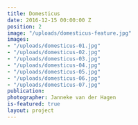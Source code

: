 ```yaml
---
title: Domesticus
date: 2016-12-15 00:00:00 Z
position: 2
image: "/uploads/domesticus-feature.jpg"
images:
- "/uploads/domesticus-01.jpg"
- "/uploads/domesticus-02.jpg"
- "/uploads/domesticus-03.jpg"
- "/uploads/domesticus-04.jpg"
- "/uploads/domesticus-05.jpg"
- "/uploads/domesticus-06.jpg"
- "/uploads/domesticus-07.jpg"
publication: 
photographer: Janneke van der Hagen
is-featured: true
layout: project
---
```


